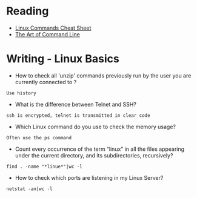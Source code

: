 # Reading

- [Linux Commands Cheat Sheet](https://www.linuxtrainingacademy.com/linux-commands-cheat-sheet/)
- [The Art of Command Line](https://github.com/jlevy/the-art-of-command-line)


# Writing - Linux Basics

- How to check all 'unzip' commands previously run by the user you are currently connected to ?
```
Use history
```
- What is the difference between Telnet and SSH?
```
ssh is encrypted, telnet is transmitted in clear code
```
- Which Linux command do you use to check the memory usage?
```
Often use the ps command
```
- Count every occurrence of the term “linux” in all the files appearing under the current directory, and its subdirectories, recursively?
```
find . -name "*linue*"|wc -l
```
- How to check which ports are listening in my Linux Server?
```
netstat -an|wc -l
```

